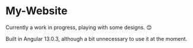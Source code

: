 # My-Website
Currently a work in progress, playing with some designs. 😊

Built in Angular 13.0.3, although a bit unnecessary to use it at the moment.
